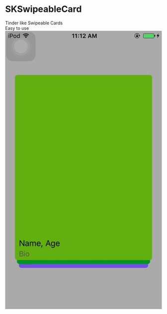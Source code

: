 # SKSwipeableCard
Tinder like Swipeable Cards
<br>
Easy to use
<br>
![alt tag](https://github.com/kusalshrestha/SKSwipeableCard/blob/master/IMG_0285.jpg)
